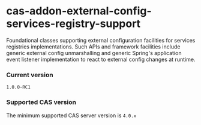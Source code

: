 cas-addon-external-config-services-registry-support
===================================================

Foundational classes supporting external configuration facilities for services registries implementations. Such APIs and framework facilities
include generic external config unmarshalling and generic Spring's application event listener implementation to react to external config changes at runtime.

### Current version
`1.0.0-RC1`

### Supported CAS version
The minimum supported CAS server version is `4.0.x`
